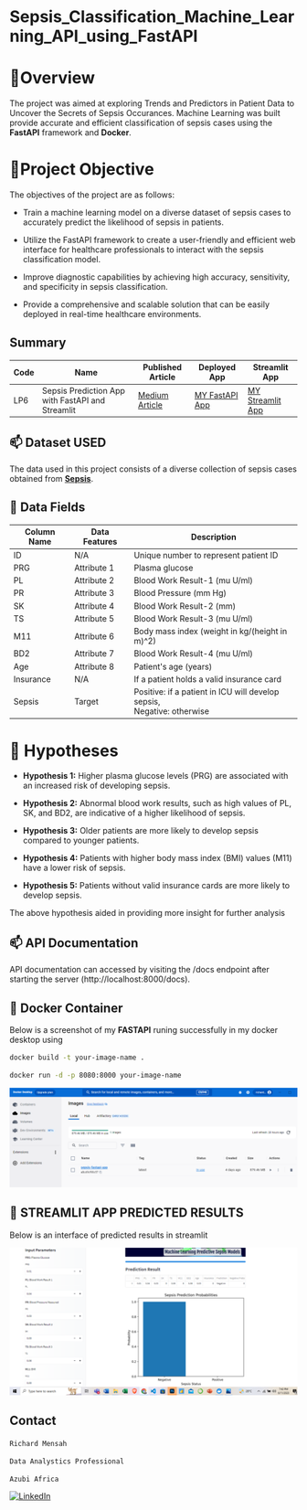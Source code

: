 # Sepsis_Classification_Machine_Learning_API_using_FastAPI

# 👋Overview
The project was aimed at exploring Trends and Predictors in Patient Data to Uncover the Secrets of Sepsis Occurances. Machine Learning was built provide accurate and efficient classification of sepsis cases using the **FastAPI** framework and **Docker**.

# 📂Project Objective
The objectives of the project are as follows:
- Train a machine learning model on a diverse dataset of sepsis cases to accurately predict the likelihood of sepsis in patients.

- Utilize the FastAPI framework to create a user-friendly and efficient web interface for healthcare professionals to interact with the sepsis classification model.

- Improve diagnostic capabilities by achieving high accuracy, sensitivity, and specificity in sepsis classification.

- Provide a comprehensive and scalable solution that can be easily deployed in real-time healthcare environments.

## Summary
| Code | Name                                                | Published Article                                                                                          | Deployed App                                                                                                 | Streamlit App                                                                                                |
|------|-----------------------------------------------------|------------------------------------------------------------------------------------------------------------|--------------------------------------------------------------------------------------------------------------|-------------------------------------------------------------------------------------------------------------|
| LP6  | Sepsis Prediction App with FastAPI and Streamlit     | [Medium Article](https://medium.com/@richmensah1997/predicting-sepsis-status-of-patients-using-machine-learning-model-fa848fce0fe8) | [MY FastAPI App](https://huggingface.co/spaces/RICHARDMENSAH/Sepsis-Prediction-APP-using-FASTAPI-and-Machine-Learning)                        | [MY Streamlit App](https://huggingface.co/spaces/RICHARDMENSAH/SEPSIS-PREDICTION-STATUS-APP)                    |



## 📫 Dataset USED

The data used in this project consists of a diverse collection of sepsis cases obtained from **[Sepsis](https://www.kaggle.com/datasets/chaunguynnghunh/sepsis?select=README.md)**.

## 👤 Data Fields

| Column Name | Data Features | Description                                      |
|-------------|-----------------|--------------------------------------------------|
| ID          | N/A             | Unique number to represent patient ID             |
| PRG         | Attribute 1     | Plasma glucose                                   |
| PL          | Attribute 2     | Blood Work Result-1 (mu U/ml)                    |
| PR          | Attribute 3     | Blood Pressure (mm Hg)                           |
| SK          | Attribute 4     | Blood Work Result-2 (mm)                         |
| TS          | Attribute 5     | Blood Work Result-3 (mu U/ml)                    |
| M11         | Attribute 6     | Body mass index (weight in kg/(height in m)^2)   |
| BD2         | Attribute 7     | Blood Work Result-4 (mu U/ml)                    |
| Age         | Attribute 8     | Patient's age (years)                            |
| Insurance   | N/A             | If a patient holds a valid insurance card         |
| Sepsis      | Target          | Positive: if a patient in ICU will develop sepsis,<br> Negative: otherwise |


# 🌱 Hypotheses
- **Hypothesis 1:** Higher plasma glucose levels (PRG) are associated with an increased risk of developing sepsis.

- **Hypothesis 2:** Abnormal blood work results, such as high values of PL, SK, and BD2, are indicative of a higher likelihood of sepsis.

- **Hypothesis 3:** Older patients are more likely to develop sepsis compared to younger patients.

- **Hypothesis 4:** Patients with higher body mass index (BMI) values (M11) have a lower risk of sepsis.

- **Hypothesis 5:** Patients without valid insurance cards are more likely to develop sepsis.

The above hypothesis aided in providing more insight for further analysis

## 📫 API Documentation
API documentation can accessed  by visiting the /docs endpoint after starting the server (http://localhost:8000/docs).


## 🔭 Docker Container
Below is a screenshot of my **FASTAPI** runing successfully in my docker desktop using 

```bash
docker build -t your-image-name .
```

```bash
docker run -d -p 8080:8000 your-image-name
```

![Image](./image/image.png)

## 👯 STREAMLIT APP PREDICTED RESULTS
Below is an interface of predicted results in streamlit

![Image](./image/streamlit.png)


## Contact
`Richard Mensah`

`Data Analystics Professional`

`Azubi Africa`

[![LinkedIn](https://img.shields.io/badge/LinkedIn-%230077B5?logo=linkedin&logoColor=white)](https://www.linkedin.com/in/richard-mensah-ab8564190/) 

